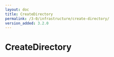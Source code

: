 ```yaml
---
layout: doc
title: CreateDirectory
permalink: /3-0/infrastructure/create-directory/
version_added: 3.2.0
---
```


CreateDirectory
===============
